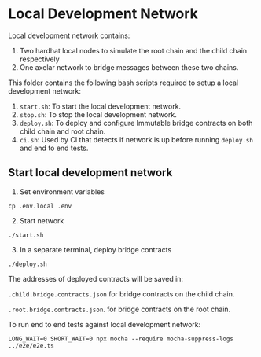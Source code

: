 # Local Development Network

Local development network contains:
1. Two hardhat local nodes to simulate the root chain and the child chain respectively
2. One axelar network to bridge messages between these two chains.

This folder contains the following bash scripts required to setup a local development network:
1. `start.sh`: To start the local development network.
2. `stop.sh`: To stop the local development network.
3. `deploy.sh`: To deploy and configure Immutable bridge contracts on both child chain and root chain.
4. `ci.sh`: Used by CI that detects if network is up before running `deploy.sh` and end to end tests.

## Start local development network
1. Set environment variables
```
cp .env.local .env
```
2. Start network
```
./start.sh
```
3. In a separate terminal, deploy bridge contracts
```
./deploy.sh
```
The addresses of deployed contracts will be saved in: 

`.child.bridge.contracts.json` for bridge contracts on the child chain.

`.root.bridge.contracts.json`. for bridge contracts on the root chain.

To run end to end tests against local development network:
```
LONG_WAIT=0 SHORT_WAIT=0 npx mocha --require mocha-suppress-logs ../e2e/e2e.ts
```
